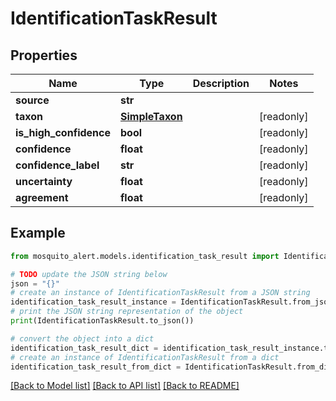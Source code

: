 # IdentificationTaskResult


## Properties

Name | Type | Description | Notes
------------ | ------------- | ------------- | -------------
**source** | **str** |  | 
**taxon** | [**SimpleTaxon**](SimpleTaxon.md) |  | [readonly] 
**is_high_confidence** | **bool** |  | [readonly] 
**confidence** | **float** |  | [readonly] 
**confidence_label** | **str** |  | [readonly] 
**uncertainty** | **float** |  | [readonly] 
**agreement** | **float** |  | [readonly] 

## Example

```python
from mosquito_alert.models.identification_task_result import IdentificationTaskResult

# TODO update the JSON string below
json = "{}"
# create an instance of IdentificationTaskResult from a JSON string
identification_task_result_instance = IdentificationTaskResult.from_json(json)
# print the JSON string representation of the object
print(IdentificationTaskResult.to_json())

# convert the object into a dict
identification_task_result_dict = identification_task_result_instance.to_dict()
# create an instance of IdentificationTaskResult from a dict
identification_task_result_from_dict = IdentificationTaskResult.from_dict(identification_task_result_dict)
```
[[Back to Model list]](../README.md#documentation-for-models) [[Back to API list]](../README.md#documentation-for-api-endpoints) [[Back to README]](../README.md)



